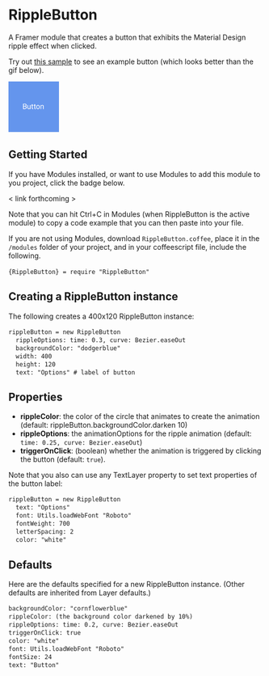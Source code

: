 # RippleButton

A Framer module that creates a button that exhibits the Material Design ripple effect when clicked.

Try out [this sample](https://framer.cloud/DHZTZ) to see an example button (which looks better than the gif below).

<img src="/readme_images/rippleButtonLarge.gif" width="100">

## Getting Started
If you have Modules installed, or want to use Modules to add this module to you project, click the badge below.

< link forthcoming >

Note that you can hit Ctrl+C in Modules (when RippleButton is the active module) to copy a code example that you can then paste into your file. 

If you are not using Modules, download `RippleButton.coffee`, place it in the `/modules` folder of your project, and in your coffeescript file, include the following.

`{RippleButton} = require "RippleButton"`
## Creating a RippleButton instance
The following creates a 400x120 RippleButton instance:
```
rippleButton = new RippleButton
  rippleOptions: time: 0.3, curve: Bezier.easeOut
  backgroundColor: "dodgerblue"
  width: 400
  height: 120
  text: "Options" # label of button
```
## Properties
* **rippleColor**: the color of the circle that animates to create the animation (default: rippleButton.backgroundColor.darken 10)
* **rippleOptions**: the animationOptions for the ripple animation (default: `time: 0.25, curve: Bezier.easeOut`)
* **triggerOnClick**: (boolean) whether the animation is triggered by clicking the button (default: `true`). 

Note that you also can use any TextLayer property to set text properties of the button label: 
```
rippleButton = new RippleButton
  text: "Options"
  font: Utils.loadWebFont "Roboto"
  fontWeight: 700
  letterSpacing: 2
  color: "white"
```
## Defaults
Here are the defaults specified for a new RippleButton instance. (Other defaults are inherited from Layer defaults.)
```
backgroundColor: "cornflowerblue"
rippleColor: (the background color darkened by 10%)
rippleOptions: time: 0.2, curve: Bezier.easeOut
triggerOnClick: true
color: "white"
font: Utils.loadWebFont "Roboto"
fontSize: 24
text: "Button"
```
